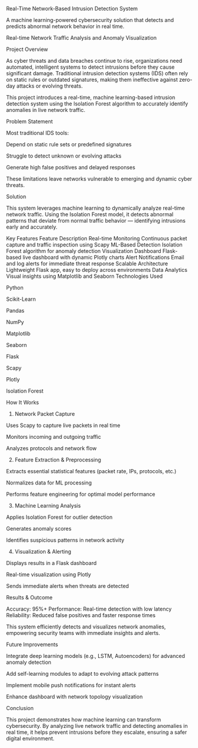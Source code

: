 Real-Time Network-Based Intrusion Detection System

A machine learning-powered cybersecurity solution that detects and predicts abnormal network behavior in real time.


Real-time Network Traffic Analysis and Anomaly Visualization

Project Overview

As cyber threats and data breaches continue to rise, organizations need automated, intelligent systems to detect intrusions before they cause significant damage. Traditional intrusion detection systems (IDS) often rely on static rules or outdated signatures, making them ineffective against zero-day attacks or evolving threats.

This project introduces a real-time, machine learning-based intrusion detection system using the Isolation Forest algorithm to accurately identify anomalies in live network traffic.

Problem Statement

Most traditional IDS tools:

Depend on static rule sets or predefined signatures

Struggle to detect unknown or evolving attacks

Generate high false positives and delayed responses

These limitations leave networks vulnerable to emerging and dynamic cyber threats.

Solution

This system leverages machine learning to dynamically analyze real-time network traffic.
Using the Isolation Forest model, it detects abnormal patterns that deviate from normal traffic behavior — identifying intrusions early and accurately.

Key Features
Feature	Description
Real-time Monitoring	Continuous packet capture and traffic inspection using Scapy
ML-Based Detection	Isolation Forest algorithm for anomaly detection
Visualization Dashboard	Flask-based live dashboard with dynamic Plotly charts
Alert Notifications	Email and log alerts for immediate threat response
Scalable Architecture	Lightweight Flask app, easy to deploy across environments
Data Analytics	Visual insights using Matplotlib and Seaborn
Technologies Used

Python

Scikit-Learn

Pandas

NumPy

Matplotlib

Seaborn

Flask

Scapy

Plotly

Isolation Forest

How It Works
1. Network Packet Capture

Uses Scapy to capture live packets in real time

Monitors incoming and outgoing traffic

Analyzes protocols and network flow

2. Feature Extraction & Preprocessing

Extracts essential statistical features (packet rate, IPs, protocols, etc.)

Normalizes data for ML processing

Performs feature engineering for optimal model performance

3. Machine Learning Analysis

Applies Isolation Forest for outlier detection

Generates anomaly scores

Identifies suspicious patterns in network activity

4. Visualization & Alerting

Displays results in a Flask dashboard

Real-time visualization using Plotly

Sends immediate alerts when threats are detected

Results & Outcome

Accuracy: 95%+
Performance: Real-time detection with low latency
Reliability: Reduced false positives and faster response times

This system efficiently detects and visualizes network anomalies, empowering security teams with immediate insights and alerts.

Future Improvements

Integrate deep learning models (e.g., LSTM, Autoencoders) for advanced anomaly detection

Add self-learning modules to adapt to evolving attack patterns

Implement mobile push notifications for instant alerts

Enhance dashboard with network topology visualization

Conclusion

This project demonstrates how machine learning can transform cybersecurity.
By analyzing live network traffic and detecting anomalies in real time, it helps prevent intrusions before they escalate, ensuring a safer digital environment.

